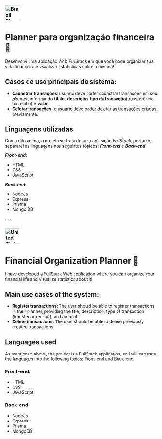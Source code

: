 ### <img src="https://upload.wikimedia.org/wikipedia/en/0/05/Flag_of_Brazil.svg" alt="Brazil Flag" width="50"/>
# Planner para organização financeira 🚀
Desenvolvi uma aplicação _Web FullStack_ em que você pode organizar sua vida financeira e vsualizar estatísticas sobre a mesma!

## Casos de uso principais do sistema: 
- **Cadastrar transações**:  usuário deve poder cadastrar transações em seu _planner_, informando **título**, **descrição**, **tipo da transação**(transferência ou recibo) e **valor**.
- **Deletar transações**: o usuário deve poder deletar as transações criadas previamente.

## Linguagens utilizadas
Como dito acima, o projeto se trata de uma aplicação _FullStack_, portanto, separarei as linguagens nos seguintes tópicos: **_Front-end_** e **_Back-end_**

**_Front-end_**:
- HTML
- CSS
- JavaScript
 
**_Back-end_**:
- NodeJs
- Express
- Prisma
- Mongo DB

.
.
.

### <img src="https://upload.wikimedia.org/wikipedia/en/a/a4/Flag_of_the_United_States.svg" alt="United States Flag" width="50"/>
# Financial Organization Planner 🚀
I have developed a FullStack Web application where you can organize your financial life and visualize statistics about it!

## Main use cases of the system:
- **Register transactions:** The user should be able to register transactions in their planner, providing the title, description, type of transaction (transfer or receipt), and amount.
- **Delete transactions:** The user should be able to delete previously created transactions.

## Languages used
As mentioned above, the project is a FullStack application, so I will separate the languages into the following topics: Front-end and Back-end.

### Front-end:
- HTML
- CSS
- JavaScript

### Back-end:
- NodeJs
- Express
- Prisma
- MongoDB
